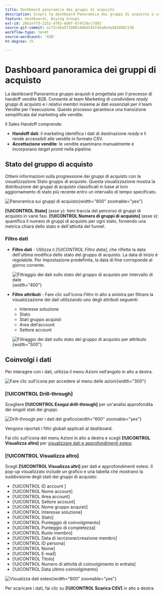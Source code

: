 ```yaml
---
title: Dashboard panoramica dei gruppi di acquisto
description: Scopri la dashboard Panoramica dei gruppi di acquisto e come consente il Sales Handoff dal team Marketing.
feature: Dashboards, Buying Groups
exl-id: 26b1e7fd-2252-4782-8d0f-874720cc7d03
source-git-commit: ec72c46a57109814464542fd4a8e4a9828982136
workflow-type: tm+mt
source-wordcount: '410'
ht-degree: 1%

---
```


# Dashboard panoramica dei gruppi di acquisto

La dashboard Panoramica gruppo acquisti è progettata per il processo di handoff vendite B2B. Consente al team Marketing di condividere _ready_ gruppi di acquisto e i relativi membri insieme ai dati essenziali per il team Vendite per l&#39;esecuzione. Questo processo garantisce una transizione semplificata dal marketing alle vendite.

Il Sales Handoff comprende:

* **Handoff dati**: il marketing identifica i dati di destinazione _ready_ e li rende accessibili alle vendite in formato CSV. 
* **Accettazione vendite**: le vendite esaminano manualmente e incorporano _target pronti_ nella pipeline.

## Stato del gruppo di acquisto

Ottieni informazioni sulla progressione dei gruppi di acquisto con la visualizzazione Stato gruppo di acquisto. Questa visualizzazione mostra la distribuzione dei gruppi di acquisto classificati in base al loro aggiornamento di stato più recente entro un intervallo di tempo specificato.

![Panoramica sui gruppi di acquisto](./assets/buying-groups-overview.png){width="800" zoomable="yes"}

**[!UICONTROL Stato]** (asse y): tieni traccia del percorso di gruppi di acquisto in varie fasi.
**[!UICONTROL Numero di gruppi di acquisto]** (asse x): quantifica il numero di gruppi di acquisto per ogni stato, fornendo una metrica chiara dello stato e dell&#39;attività del funnel.
<!-- To generate a shareable PDF of your current view, click **[!UICONTROL Export]** at the top-right corner of the page. -->

### Filtro dati

* **Filtro dati** - Utilizza il _[!UICONTROL Filtro data]_, che riflette la data dell&#39;ultima modifica dello stato del gruppo di acquisto. La data di inizio è regolabile. Per impostazione predefinita, la data di fine corrisponde al giorno corrente.

  ![Filtraggio dei dati sullo stato del gruppo di acquisto per intervallo di date](./assets//buying-group-status-filter-date.png){width="400"}

* **Filtro attributi** - Fare clic sull&#39;icona _Filtro_ in alto a sinistra per filtrare la visualizzazione dei dati utilizzando uno degli attributi seguenti:

   * Interesse soluzione
   * Stato
   * Stati gruppo acquisti
   * Area dell’account
   * Settore account
  <!-- * Account's Industry -->

  ![Filtraggio dei dati sullo stato del gruppo di acquisto per attributo](./assets/buying-group-status-drill-through-filters.png){width="500"}

## Coinvolgi i dati

Per interagire con i dati, utilizza il menu Azioni nell’angolo in alto a destra.

![Fare clic sull&#39;icona per accedere al menu delle azioni](./assets/buying-group-more-menu.png){width="300"}

### [!UICONTROL Drill-through]

Scegliere **[!UICONTROL Esegui drill-through]** per un&#39;analisi approfondita dei singoli stati dei gruppi.

![Drill-through per i dati del grafico](./assets/buying-group-status-drill-through-view.png){width="600" zoomable="yes"}

Vengono riportati i filtri globali applicati al dashboard.

Fai clic sull&#39;icona del menu Azioni in alto a destra e scegli **[!UICONTROL Visualizza altro]** per [visualizzare dati e approfondimenti estesi](#view-more).

### [!UICONTROL Visualizza altro]

Scegli **[!UICONTROL Visualizza altri]** per dati e approfondimenti estesi. Il pop-up visualizzato include un grafico e una tabella che mostrano la suddivisione degli stati dei gruppi di acquisto:

* [!UICONTROL ID account ]
* [!UICONTROL Nome account]
* [!UICONTROL Area account]
* [!UICONTROL Settore account]
* [!UICONTROL Nome gruppo acquisti]
* [!UICONTROL Interesse soluzione]
* [!UICONTROL Stato]
* [!UICONTROL Punteggio di coinvolgimento]
* [!UICONTROL Punteggio di completezza]
* [!UICONTROL Ruolo membro]
* [!UICONTROL Data di iscrizione/creazione membro]
* [!UICONTROL ID persona]
* [!UICONTROL Nome]
* [!UICONTROL E-mail]
* [!UICONTROL Titolo]
* [!UICONTROL Numero di attività di coinvolgimento in entrata]
* [!UICONTROL Data ultimo coinvolgimento]

![Visualizza dati estesi](./assets/buying-group-status-view-more.png){width="600" zoomable="yes"}

Per scaricare i dati, fai clic su **[!UICONTROL Scarica CSV]** in alto a destra.
